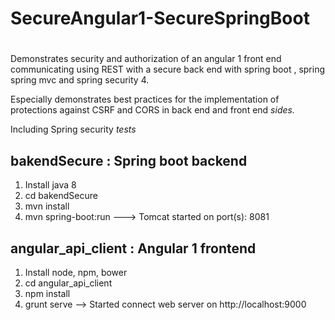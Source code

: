 # SecureAngular1-SecureSpringBoot
#

Demonstrates security and authorization of an angular 1 front end communicating using REST with a secure back end with spring boot , spring spring mvc and spring security 4. 

Especially demonstrates best practices for the implementation of protections against CSRF and CORS in back end and front end *sides.*

Including Spring security *tests* 

bakendSecure : Spring boot backend
---
1. Install java 8
2. cd bakendSecure
3. mvn install
4. mvn spring-boot:run  ---> Tomcat started on port(s): 8081

angular_api_client : Angular 1 frontend 
---

1. Install node, npm, bower
2. cd angular_api_client
3. npm install
4. grunt serve  --> Started connect web server on http://localhost:9000
